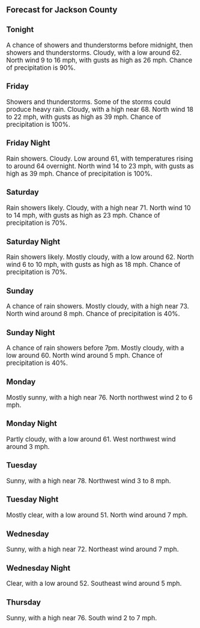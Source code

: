 <div>
   <h2>Forecast for Jackson County</h2>
   <p>
      <div style="font-size:120%">
         <h3>Tonight</h3>A chance of showers and thunderstorms before midnight, then showers and thunderstorms. Cloudy, with a low around 62. North
         wind 9 to 16 mph, with gusts as high as 26 mph. Chance of precipitation is 90%.<br></div>
   </p>
   <p>
      <div style="font-size:120%">
         <h3>Friday</h3>Showers and thunderstorms. Some of the storms could produce heavy rain. Cloudy, with a high near 68. North wind 18 to 22 mph,
         with gusts as high as 39 mph. Chance of precipitation is 100%.<br></div>
   </p>
   <p>
      <div style="font-size:120%">
         <h3>Friday Night</h3>Rain showers. Cloudy. Low around 61, with temperatures rising to around 64 overnight. North wind 14 to 23 mph, with gusts
         as high as 39 mph. Chance of precipitation is 100%.<br></div>
   </p>
   <p>
      <div style="font-size:120%">
         <h3>Saturday</h3>Rain showers likely. Cloudy, with a high near 71. North wind 10 to 14 mph, with gusts as high as 23 mph. Chance of precipitation
         is 70%.<br></div>
   </p>
   <p>
      <div style="font-size:120%">
         <h3>Saturday Night</h3>Rain showers likely. Mostly cloudy, with a low around 62. North wind 6 to 10 mph, with gusts as high as 18 mph. Chance of
         precipitation is 70%.<br></div>
   </p>
   <p>
      <div style="font-size:120%">
         <h3>Sunday</h3>A chance of rain showers. Mostly cloudy, with a high near 73. North wind around 8 mph. Chance of precipitation is 40%.<br></div>
   </p>
   <p>
      <div style="font-size:120%">
         <h3>Sunday Night</h3>A chance of rain showers before 7pm. Mostly cloudy, with a low around 60. North wind around 5 mph. Chance of precipitation
         is 40%.<br></div>
   </p>
   <p>
      <div style="font-size:120%">
         <h3>Monday</h3>Mostly sunny, with a high near 76. North northwest wind 2 to 6 mph.<br></div>
   </p>
   <p>
      <div style="font-size:120%">
         <h3>Monday Night</h3>Partly cloudy, with a low around 61. West northwest wind around 3 mph.<br></div>
   </p>
   <p>
      <div style="font-size:120%">
         <h3>Tuesday</h3>Sunny, with a high near 78. Northwest wind 3 to 8 mph.<br></div>
   </p>
   <p>
      <div style="font-size:120%">
         <h3>Tuesday Night</h3>Mostly clear, with a low around 51. North wind around 7 mph.<br></div>
   </p>
   <p>
      <div style="font-size:120%">
         <h3>Wednesday</h3>Sunny, with a high near 72. Northeast wind around 7 mph.<br></div>
   </p>
   <p>
      <div style="font-size:120%">
         <h3>Wednesday Night</h3>Clear, with a low around 52. Southeast wind around 5 mph.<br></div>
   </p>
   <p>
      <div style="font-size:120%">
         <h3>Thursday</h3>Sunny, with a high near 76. South wind 2 to 7 mph.<br></div>
   </p>
</div>
